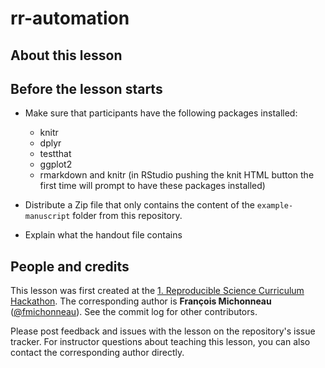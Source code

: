 rr-automation
=============

## About this lesson

## Before the lesson starts

* Make sure that participants have the following packages installed:
  - knitr
  - dplyr
  - testthat
  - ggplot2
  - rmarkdown and knitr (in RStudio pushing the knit HTML button the first time will
    prompt to have these packages installed)

* Distribute a Zip file that only contains the content of the
  `example-manuscript` folder from this repository.

* Explain what the handout file contains

## People and credits

This lesson was first created at the [1. Reproducible Science Curriculum Hackathon]. The corresponding author is **François Michonneau** ([@fmichonneau]). See the commit log for other contributors.

Please post feedback and issues with the lesson on the repository's issue tracker. For instructor questions about teaching this lesson, you can also contact the corresponding author directly.

[@fmichonneau]: https://github.com/fmichonneau
[1. Reproducible Science Curriculum Hackathon]: https://github.com/Reproducible-Science-Curriculum/Reproducible-Science-Hackathon-Dec-08-2014
